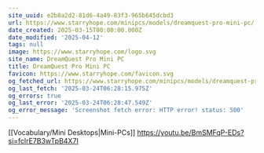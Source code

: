 ```yaml
---
site_uuid: e2b8a2d2-81d6-4a49-83f3-965b645dcbd3
url: https://www.starryhope.com/minipcs/models/dreamquest-pro-mini-pc/
date_created: 2025-03-15T00:00:00.000Z
date_modified: '2025-04-12'
tags: null
image: https://www.starryhope.com/logo.svg
site_name: DreamQuest Pro Mini PC
title: DreamQuest Pro Mini PC
favicon: https://www.starryhope.com/favicon.svg
og_fetched_url: https://www.starryhope.com/minipcs/models/dreamquest-pro-mini-pc/
og_last_fetch: '2025-03-24T06:28:15.975Z'
og_errors: true
og_last_error: '2025-03-24T06:28:47.549Z'
og_error_message: 'Screenshot fetch error: HTTP error! status: 500'
---
```































[[Vocabulary/Mini Desktops|Mini-PCs]]
https://youtu.be/BmSMFqP-EDs?si=fclrE7B3wTpB4X7I